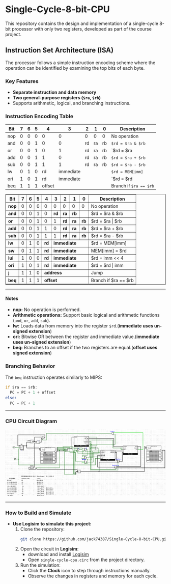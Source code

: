 # Single-Cycle-8-bit-CPU
This repository contains the design and implementation of a single-cycle 8-bit processor with only two registers, developed as part of the course project.

## Instruction Set Architecture (ISA)

The processor follows a simple instruction encoding scheme where the operation can be identified by examining the top bits of each byte.

### Key Features
- **Separate instruction and data memory**
- **Two general-purpose registers (`$ra`, `$rb`)**
- Supports arithmetic, logical, and branching instructions.

### Instruction Encoding Table
| Bit  | 7 | 6 | 5 | 4 | 3 | 2 | 1 | 0 | Description                          |
|------|---|---|---|---|---|---|---|---|--------------------------------------|
| nop  | 0 | 0 | 0 | 0 | 0 | 0 | 0 | 0 | No operation                         |
| and  | 0 | 0 | 1 | 0 | 0 | rd| ra| rb| `$rd = $ra & $rb`                    |
| or   | 0 | 0 | 1 | 0 | 1 | rd| ra| rb| `$rd = $ra | $rb`                    |
| add  | 0 | 0 | 1 | 1 | 0 | rd| ra| rb| `$rd = $ra + $rb`                    |
| sub  | 0 | 0 | 1 | 1 | 1 | rd| ra| rb| `$rd = $ra - $rb`                    |
| lw   | 0 | 1 | 0 | rd| immediate|||     | `$rd = MEM[imm]`                     |
| ori  | 1 | 0 | 1 | rd| immediate|||     | `$rd = $rd | imm`                    |
| beq  | 1 | 1 | 1 | offset          ||||  | Branch if `$ra == $rb`               |


<table border="1" cellspacing="0" cellpadding="5">
  <tr>
    <th>Bit</th>
    <th>7</th>
    <th>6</th>
    <th>5</th>
    <th>4</th>
    <th>3</th>
    <th>2</th>
    <th>1</th>
    <th>0</th>
    <th>Description</th>
  </tr>
  <tr>
    <td><b>nop</b></td>
    <td>0</td><td>0</td><td>0</td><td>0</td><td>0</td><td>0</td><td>0</td><td>0</td>
    <td>No operation</td>
  </tr>
  <tr>
    <td><b>and</b></td>
    <td>0</td><td>0</td><td>1</td><td>0</td><td><b>rd</b></td><td><b>ra</b></td><td><b>rb</b></td><td></td>
    <td>$rd = $ra &amp; $rb</td>
  </tr>
  <tr>
    <td><b>or</b></td>
    <td>0</td><td>0</td><td>1</td><td>0</td><td>1</td><td><b>rd</b></td><td><b>ra</b></td><td><b>rb</b></td>
    <td>$rd = $ra | $rb</td>
  </tr>
  <tr>
    <td><b>add</b></td>
    <td>0</td><td>0</td><td>1</td><td>1</td><td>0</td><td><b>rd</b></td><td><b>ra</b></td><td><b>rb</b></td>
    <td>$rd = $ra + $rb</td>
  </tr>
  <tr>
    <td><b>sub</b></td>
    <td>0</td><td>0</td><td>1</td><td>1</td><td>1</td><td><b>rd</b></td><td><b>ra</b></td><td><b>rb</b></td>
    <td>$rd = $ra - $rb</td>
  </tr>
  <tr>
    <td><b>lw</b></td>
    <td>0</td><td>1</td><td>0</td><td><b>rd</b></td><td colspan="4"><b>immediate</b></td>
    <td>$rd = MEM[imm]</td>
  </tr>
  <tr>
    <td><b>sw</b></td>
    <td>0</td><td>1</td><td>1</td><td><b>rd</b></td><td colspan="4"><b>immediate</b></td>
    <td>MEM[imm] = $rd</td>
  </tr>
  <tr>
    <td><b>lui</b></td>
    <td>1</td><td>0</td><td>0</td><td><b>rd</b></td><td colspan="4"><b>immediate</b></td>
    <td>$rd = imm &lt;&lt; 4</td>
  </tr>
  <tr>
    <td><b>ori</b></td>
    <td>1</td><td>0</td><td>1</td><td><b>rd</b></td><td colspan="4"><b>immediate</b></td>
    <td>$rd = $rd | imm</td>
  </tr>
  <tr>
    <td><b>j</b></td>
    <td>1</td><td>1</td><td>0</td><td colspan="5"><b>address</b></td>
    <td>Jump</td>
  </tr>
  <tr>
    <td><b>beq</b></td>
    <td>1</td><td>1</td><td>1</td><td colspan="5"><b>offset</b></td>
    <td>Branch if $ra == $rb</td>
  </tr>
</table>




---

#### Notes
- **nop:** No operation is performed.  
- **Arithmetic operations:** Support basic logical and arithmetic functions (`and`, `or`, `add`, `sub`).  
- **lw:** Loads data from memory into the register `$rd`.(**immediate uses un-signed extension**)     
- **ori:** Bitwise OR between the register and immediate value.(**immediate uses un-signed extension**)   
- **beq:** Branches to an offset if the two registers are equal.(**offset uses signed extension**)  

### Branching Behavior
The `beq` instruction operates similarly to MIPS:
```asm
if $ra == $rb:
  PC = PC + 1 + offset
else:
  PC = PC + 1
```
---

### CPU Circuit Diagram
![CPU Circuit](./img/image.png)

---

### How to Build and Simulate
- **Use Logisim to simulate this project:**  
  1. Clone the repository:
     ```bash
     git clone https://github.com/jack74387/Single-Cycle-8-bit-CPU.git
     ```
  2. Open the circuit in **Logisim**:  
     - download and install [Logisim](https://github.com/logisim-evolution/logisim-evolution?tab=readme-ov-file) 
     - Open `single-cycle-cpu.circ` from the project directory.  
  3. Run the simulation:  
     - Click the **Clock** icon to step through instructions manually.  
     - Observe the changes in registers and memory for each cycle.

